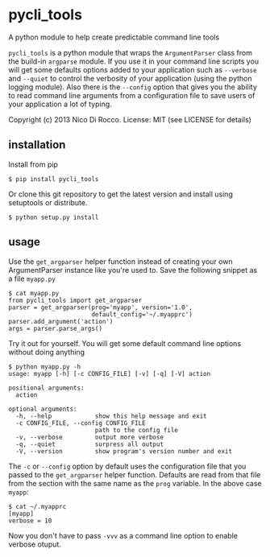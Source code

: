 pycli_tools
===========

A python module to help create predictable command line tools

`pycli_tools` is a python module that wraps the `ArgumentParser` class from the
build-in `argparse` module. If you use it in your command line scripts you will
get some defaults options added to your application such as `--verbose` and
`--quiet` to control the verbosity of your application (using the python logging
module). Also there is the `--config` option that gives you the ability to read
command line arguments from a configuration file to save users of your
application a lot of typing.

Copyright (c) 2013 Nico Di Rocco.
License: MIT (see LICENSE for details)


installation
------------

Install from pip

    $ pip install pycli_tools

Or clone this git repository to get the latest version and install using
setuptools or distribute.

    $ python setup.py install


usage
-----

Use the `get_argparser` helper function instead of creating your own
ArgumentParser instance like you're used to. Save the following snippet as a
file `myapp.py`

    $ cat myapp.py
    from pycli_tools import get_argparser
    parser = get_argparser(prog='myapp', version='1.0',
                           default_config='~/.myapprc')
    parser.add_argument('action')
    args = parser.parse_args()


Try it out for yourself. You will get some default command line options
without doing anything

    $ python myapp.py -h
    usage: myapp [-h] [-c CONFIG_FILE] [-v] [-q] [-V] action

    positional arguments:
      action

    optional arguments:
      -h, --help            show this help message and exit
      -c CONFIG_FILE, --config CONFIG_FILE
                            path to the config file
      -v, --verbose         output more verbose
      -q, --quiet           surpress all output
      -V, --version         show program's version number and exit


The `-c` or `--config` option by default uses the configuration file that you
passed to the `get_argparser` helper function. Defaults are read from that
file from the section with the same name as the `prog` variable. In the above
case `myapp`:

    $ cat ~/.myapprc
    [myapp]
    verbose = 10


Now you don't have to pass `-vvv` as a command line option to enable verbose
otuput.
